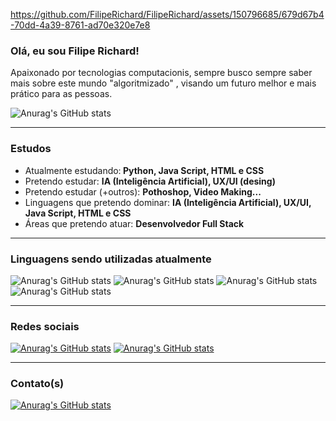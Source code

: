 https://github.com/FilipeRichard/FilipeRichard/assets/150796685/679d67b4-70dd-4a39-8761-ad70e320e7e8
### Olá, eu sou Filipe Richard!
Apaixonado por tecnologias computacionis, sempre busco sempre saber mais sobre este mundo "algoritmizado" , visando um futuro melhor e mais prático para as pessoas.

![Anurag's GitHub stats](https://github-readme-stats.vercel.app/api?username=anuraghazra&show_icons=true&theme=tokyonight)

______________________________________________________

### Estudos
- Atualmente estudando:<strong> Python, Java Script, HTML e CSS </strong>  
- Pretendo estudar: <strong>IA (Inteligência Artificial), UX/UI (desing)</strong>
- Pretendo estudar (+outros): <strong>Pothoshop, Video Making... </strong>
- Linguagens que pretendo dominar: <strong>IA (Inteligência Artificial), UX/UI, Java Script, HTML e CSS</strong>
- Áreas que pretendo atuar: <strong>Desenvolvedor Full Stack</strong>

______________________________________________________
### Linguagens sendo utilizadas atualmente
![Anurag's GitHub stats](https://img.shields.io/badge/HTML5-E34F26?style=for-the-badge&logo=html5&logoColor=white) ![Anurag's GitHub stats](https://img.shields.io/badge/CSS3-1572B6?style=for-the-badge&logo=css3&logoColor=white)
![Anurag's GitHub stats](https://img.shields.io/badge/JavaScript-F7DF1E?style=for-the-badge&logo=javascript&logoColor=black)
![Anurag's GitHub stats](https://img.shields.io/badge/Python-3776AB?style=for-the-badge&logo=python&logoColor=white)


______________________________________________________
### Redes sociais
[![Anurag's GitHub stats](https://img.shields.io/badge/LinkedIn-0077B5?style=for-the-badge&logo=linkedin&logoColor=white)](https://www.linkedin.com/in/filipe-richard-4629b226a?lipi=urn%3Ali%3Apage%3Ad_flagship3_profile_view_base_contact_details%3BWnBq1zjeS%2Fi6xTPnx%2FY43Q%3D%3D)  [![Anurag's GitHub stats](https://img.shields.io/badge/Instagram-E4405F?style=for-the-badge&logo=instagram&logoColor=white)](https://www.instagram.com/richar_dev/)
______________________________________________________

### Contato(s)
[![Anurag's GitHub stats](https://img.shields.io/badge/Gmail-D14836?style=for-the-badge&logo=gmail&logoColor=white)](filpcharprog@gmail.com)
